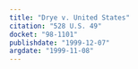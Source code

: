 ```yaml
---
title: "Drye v. United States"
citation: "528 U.S. 49"
docket: "98-1101"
publishdate: "1999-12-07"
argdate: "1999-11-08"
---
```

